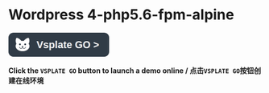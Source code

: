 # Wordpress 4-php5.6-fpm-alpine

<a href="https://www.vsplate.com/?docker-compose=https://github.com/vsplate/dcenvs/wordpress/4-php5.6-fpm-alpine"><img alt="VSPLATE GO" src="https://raw.githubusercontent.com/vsplate/images/master/vsgo_btn.png" width="200px"></a>

**Click the `VSPLATE GO` button to launch a demo online / 点击`VSPLATE GO`按钮创建在线环境**